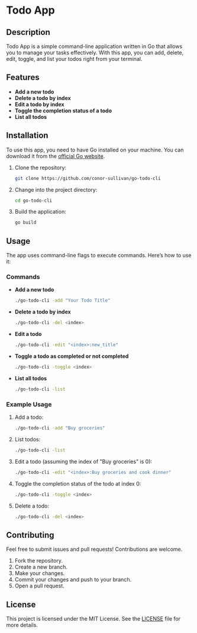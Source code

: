 # Todo App

## Description

Todo App is a simple command-line application written in Go that allows you to manage your tasks effectively. With this app, you can add, delete, edit, toggle, and list your todos right from your terminal.

## Features

- **Add a new todo**
- **Delete a todo by index**
- **Edit a todo by index**
- **Toggle the completion status of a todo**
- **List all todos**

## Installation

To use this app, you need to have Go installed on your machine. You can download it from the [official Go website](https://golang.org/dl/).

1. Clone the repository:

   ```bash
   git clone https://github.com/conor-sullivan/go-todo-cli
   ```

2. Change into the project directory:

   ```bash
   cd go-todo-cli
   ```

3. Build the application:

   ```bash
   go build
   ```

## Usage

The app uses command-line flags to execute commands. Here’s how to use it:

### Commands

- **Add a new todo**

  ```bash
  ./go-todo-cli -add "Your Todo Title"
  ```

- **Delete a todo by index**

  ```bash
  ./go-todo-cli -del <index>
  ```

- **Edit a todo**

  ```bash
  ./go-todo-cli -edit "<index>:new_title"
  ```

- **Toggle a todo as completed or not completed**

  ```bash
  ./go-todo-cli -toggle <index>
  ```

- **List all todos**

  ```bash
  ./go-todo-cli -list
  ```

### Example Usage

1. Add a todo:

   ```bash
   ./go-todo-cli -add "Buy groceries"
   ```

2. List todos:

   ```bash
   ./go-todo-cli -list
   ```

3. Edit a todo (assuming the index of "Buy groceries" is 0):

   ```bash
   ./go-todo-cli -edit "<index>:Buy groceries and cook dinner"
   ```

4. Toggle the completion status of the todo at index 0:

   ```bash
   ./go-todo-cli -toggle <index>
   ```

5. Delete a todo:

   ```bash
   ./go-todo-cli -del <index>
   ```

## Contributing

Feel free to submit issues and pull requests! Contributions are welcome. 

1. Fork the repository.
2. Create a new branch.
3. Make your changes.
4. Commit your changes and push to your branch.
5. Open a pull request.

## License

This project is licensed under the MIT License. See the [LICENSE](LICENSE) file for more details.


